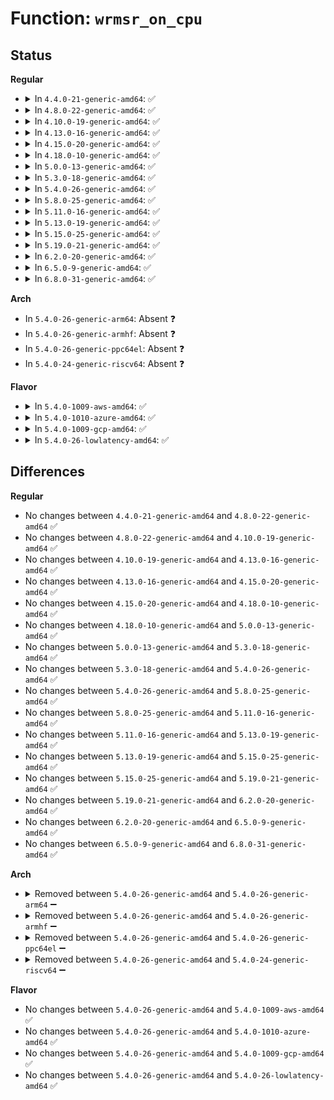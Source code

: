 # Function: <code>wrmsr_on_cpu</code>

## Status
<b>Regular</b>
<ul>
<li>
<details>
<summary>In <code>4.4.0-21-generic-amd64</code>: ✅</summary>

```c
int wrmsr_on_cpu(unsigned int cpu, u32 msr_no, u32 l, u32 h)
```

```json
{
  "name": "wrmsr_on_cpu",
  "collision_type": "Unique Global",
  "inline_type": "No",
  "funcs": [
    {
      "addr": 18446744071583151360,
      "name": "wrmsr_on_cpu",
      "external": true,
      "loc": "arch/x86/lib/msr-smp.c:65",
      "file": "arch/x86/lib/msr-smp.c",
      "inline": "seen, unknown",
      "caller_inline": [],
      "caller_func": [
        "arch/x86/events/intel/ds.c:init_debug_store_on_cpu",
        "arch/x86/events/intel/ds.c:fini_debug_store_on_cpu",
        "drivers/cpufreq/speedstep-centrino.c:centrino_target",
        "drivers/cpufreq/speedstep-centrino.c:centrino_target"
      ]
    }
  ],
  "symbols": [
    {
      "addr": 18446744071583151360,
      "name": "wrmsr_on_cpu",
      "section": ".text",
      "bind": "STB_GLOBAL",
      "size": 104
    }
  ]
}
```
</details>
</li>
<li>
<details>
<summary>In <code>4.8.0-22-generic-amd64</code>: ✅</summary>

```c
int wrmsr_on_cpu(unsigned int cpu, u32 msr_no, u32 l, u32 h)
```

```json
{
  "name": "wrmsr_on_cpu",
  "collision_type": "Unique Global",
  "inline_type": "No",
  "funcs": [
    {
      "addr": 18446744071583446720,
      "name": "wrmsr_on_cpu",
      "external": true,
      "loc": "arch/x86/lib/msr-smp.c:65",
      "file": "arch/x86/lib/msr-smp.c",
      "inline": "seen, unknown",
      "caller_inline": [],
      "caller_func": [
        "arch/x86/events/intel/ds.c:fini_debug_store_on_cpu",
        "arch/x86/events/intel/ds.c:init_debug_store_on_cpu",
        "drivers/cpufreq/speedstep-centrino.c:centrino_target",
        "drivers/cpufreq/speedstep-centrino.c:centrino_target"
      ]
    }
  ],
  "symbols": [
    {
      "addr": 18446744071583446720,
      "name": "wrmsr_on_cpu",
      "section": ".text",
      "bind": "STB_GLOBAL",
      "size": 104
    }
  ]
}
```
</details>
</li>
<li>
<details>
<summary>In <code>4.10.0-19-generic-amd64</code>: ✅</summary>

```c
int wrmsr_on_cpu(unsigned int cpu, u32 msr_no, u32 l, u32 h)
```

```json
{
  "name": "wrmsr_on_cpu",
  "collision_type": "Unique Global",
  "inline_type": "No",
  "funcs": [
    {
      "addr": 18446744071583574368,
      "name": "wrmsr_on_cpu",
      "external": true,
      "loc": "arch/x86/lib/msr-smp.c:65",
      "file": "arch/x86/lib/msr-smp.c",
      "inline": "seen, unknown",
      "caller_inline": [],
      "caller_func": [
        "arch/x86/events/intel/ds.c:fini_debug_store_on_cpu",
        "arch/x86/events/intel/ds.c:init_debug_store_on_cpu",
        "drivers/cpufreq/speedstep-centrino.c:centrino_target",
        "drivers/cpufreq/speedstep-centrino.c:centrino_target"
      ]
    }
  ],
  "symbols": [
    {
      "addr": 18446744071583574368,
      "name": "wrmsr_on_cpu",
      "section": ".text",
      "bind": "STB_GLOBAL",
      "size": 104
    }
  ]
}
```
</details>
</li>
<li>
<details>
<summary>In <code>4.13.0-16-generic-amd64</code>: ✅</summary>

```c
int wrmsr_on_cpu(unsigned int cpu, u32 msr_no, u32 l, u32 h)
```

```json
{
  "name": "wrmsr_on_cpu",
  "collision_type": "Unique Global",
  "inline_type": "No",
  "funcs": [
    {
      "addr": 18446744071583613264,
      "name": "wrmsr_on_cpu",
      "external": true,
      "loc": "arch/x86/lib/msr-smp.c:65",
      "file": "arch/x86/lib/msr-smp.c",
      "inline": "seen, unknown",
      "caller_inline": [],
      "caller_func": [
        "arch/x86/events/intel/ds.c:release_ds_buffers",
        "arch/x86/events/intel/ds.c:init_debug_store_on_cpu",
        "drivers/cpufreq/speedstep-centrino.c:centrino_target",
        "drivers/cpufreq/speedstep-centrino.c:centrino_target"
      ]
    }
  ],
  "symbols": [
    {
      "addr": 18446744071583613264,
      "name": "wrmsr_on_cpu",
      "section": ".text",
      "bind": "STB_GLOBAL",
      "size": 111
    }
  ]
}
```
</details>
</li>
<li>
<details>
<summary>In <code>4.15.0-20-generic-amd64</code>: ✅</summary>

```c
int wrmsr_on_cpu(unsigned int cpu, u32 msr_no, u32 l, u32 h)
```

```json
{
  "name": "wrmsr_on_cpu",
  "collision_type": "Unique Global",
  "inline_type": "No",
  "funcs": [
    {
      "addr": 18446744071583859264,
      "name": "wrmsr_on_cpu",
      "external": true,
      "loc": "arch/x86/lib/msr-smp.c:66",
      "file": "arch/x86/lib/msr-smp.c",
      "inline": "seen, unknown",
      "caller_inline": [],
      "caller_func": [
        "arch/x86/events/intel/ds.c:release_ds_buffers",
        "arch/x86/events/intel/ds.c:init_debug_store_on_cpu",
        "drivers/cpufreq/speedstep-centrino.c:centrino_target",
        "drivers/cpufreq/speedstep-centrino.c:centrino_target"
      ]
    }
  ],
  "symbols": [
    {
      "addr": 18446744071583859264,
      "name": "wrmsr_on_cpu",
      "section": ".text",
      "bind": "STB_GLOBAL",
      "size": 111
    }
  ]
}
```
</details>
</li>
<li>
<details>
<summary>In <code>4.18.0-10-generic-amd64</code>: ✅</summary>

```c
int wrmsr_on_cpu(unsigned int cpu, u32 msr_no, u32 l, u32 h)
```

```json
{
  "name": "wrmsr_on_cpu",
  "collision_type": "Unique Global",
  "inline_type": "No",
  "funcs": [
    {
      "addr": 18446744071584059728,
      "name": "wrmsr_on_cpu",
      "external": true,
      "loc": "arch/x86/lib/msr-smp.c:67",
      "file": "arch/x86/lib/msr-smp.c",
      "inline": "seen, unknown",
      "caller_inline": [],
      "caller_func": [
        "arch/x86/events/intel/ds.c:release_ds_buffers",
        "arch/x86/events/intel/ds.c:init_debug_store_on_cpu",
        "drivers/cpufreq/speedstep-centrino.c:centrino_target",
        "drivers/cpufreq/speedstep-centrino.c:centrino_target"
      ]
    }
  ],
  "symbols": [
    {
      "addr": 18446744071584059728,
      "name": "wrmsr_on_cpu",
      "section": ".text",
      "bind": "STB_GLOBAL",
      "size": 111
    }
  ]
}
```
</details>
</li>
<li>
<details>
<summary>In <code>5.0.0-13-generic-amd64</code>: ✅</summary>

```c
int wrmsr_on_cpu(unsigned int cpu, u32 msr_no, u32 l, u32 h)
```

```json
{
  "name": "wrmsr_on_cpu",
  "collision_type": "Unique Global",
  "inline_type": "No",
  "funcs": [
    {
      "addr": 18446744071584143856,
      "name": "wrmsr_on_cpu",
      "external": true,
      "loc": "arch/x86/lib/msr-smp.c:67",
      "file": "arch/x86/lib/msr-smp.c",
      "inline": "seen, unknown",
      "caller_inline": [],
      "caller_func": [
        "arch/x86/events/intel/ds.c:release_ds_buffers",
        "arch/x86/events/intel/ds.c:init_debug_store_on_cpu",
        "drivers/cpufreq/speedstep-centrino.c:centrino_target",
        "drivers/cpufreq/speedstep-centrino.c:centrino_target"
      ]
    }
  ],
  "symbols": [
    {
      "addr": 18446744071584143856,
      "name": "wrmsr_on_cpu",
      "section": ".text",
      "bind": "STB_GLOBAL",
      "size": 111
    }
  ]
}
```
</details>
</li>
<li>
<details>
<summary>In <code>5.3.0-18-generic-amd64</code>: ✅</summary>

```c
int wrmsr_on_cpu(unsigned int cpu, u32 msr_no, u32 l, u32 h)
```

```json
{
  "name": "wrmsr_on_cpu",
  "collision_type": "Unique Global",
  "inline_type": "No",
  "funcs": [
    {
      "addr": 18446744071584333984,
      "name": "wrmsr_on_cpu",
      "external": true,
      "loc": "arch/x86/lib/msr-smp.c:67",
      "file": "arch/x86/lib/msr-smp.c",
      "inline": "seen, unknown",
      "caller_inline": [],
      "caller_func": [
        "arch/x86/events/intel/ds.c:release_ds_buffers",
        "arch/x86/events/intel/ds.c:init_debug_store_on_cpu",
        "drivers/cpufreq/speedstep-centrino.c:centrino_target",
        "drivers/cpufreq/speedstep-centrino.c:centrino_target"
      ]
    }
  ],
  "symbols": [
    {
      "addr": 18446744071584333984,
      "name": "wrmsr_on_cpu",
      "section": ".text",
      "bind": "STB_GLOBAL",
      "size": 104
    }
  ]
}
```
</details>
</li>
<li>
<details>
<summary>In <code>5.4.0-26-generic-amd64</code>: ✅</summary>

```c
int wrmsr_on_cpu(unsigned int cpu, u32 msr_no, u32 l, u32 h)
```

```json
{
  "name": "wrmsr_on_cpu",
  "collision_type": "Unique Global",
  "inline_type": "No",
  "funcs": [
    {
      "addr": 18446744071584468656,
      "name": "wrmsr_on_cpu",
      "external": true,
      "loc": "arch/x86/lib/msr-smp.c:67",
      "file": "arch/x86/lib/msr-smp.c",
      "inline": "seen, unknown",
      "caller_inline": [],
      "caller_func": [
        "arch/x86/events/intel/ds.c:release_ds_buffers",
        "arch/x86/events/intel/ds.c:init_debug_store_on_cpu",
        "drivers/cpufreq/speedstep-centrino.c:centrino_target",
        "drivers/cpufreq/speedstep-centrino.c:centrino_target"
      ]
    }
  ],
  "symbols": [
    {
      "addr": 18446744071584468656,
      "name": "wrmsr_on_cpu",
      "section": ".text",
      "bind": "STB_GLOBAL",
      "size": 104
    }
  ]
}
```
</details>
</li>
<li>
<details>
<summary>In <code>5.8.0-25-generic-amd64</code>: ✅</summary>

```c
int wrmsr_on_cpu(unsigned int cpu, u32 msr_no, u32 l, u32 h)
```

```json
{
  "name": "wrmsr_on_cpu",
  "collision_type": "Unique Global",
  "inline_type": "No",
  "funcs": [
    {
      "addr": 18446744071585032400,
      "name": "wrmsr_on_cpu",
      "external": true,
      "loc": "arch/x86/lib/msr-smp.c:67",
      "file": "arch/x86/lib/msr-smp.c",
      "inline": "seen, unknown",
      "caller_inline": [],
      "caller_func": [
        "arch/x86/events/intel/ds.c:reserve_ds_buffers",
        "arch/x86/events/intel/ds.c:release_ds_buffers",
        "drivers/cpufreq/speedstep-centrino.c:centrino_target",
        "drivers/cpufreq/speedstep-centrino.c:centrino_target"
      ]
    }
  ],
  "symbols": [
    {
      "addr": 18446744071585032400,
      "name": "wrmsr_on_cpu",
      "section": ".text",
      "bind": "STB_GLOBAL",
      "size": 104
    }
  ]
}
```
</details>
</li>
<li>
<details>
<summary>In <code>5.11.0-16-generic-amd64</code>: ✅</summary>

```c
int wrmsr_on_cpu(unsigned int cpu, u32 msr_no, u32 l, u32 h)
```

```json
{
  "name": "wrmsr_on_cpu",
  "collision_type": "Unique Global",
  "inline_type": "No",
  "funcs": [
    {
      "addr": 18446744071585184288,
      "name": "wrmsr_on_cpu",
      "external": true,
      "loc": "arch/x86/lib/msr-smp.c:67",
      "file": "arch/x86/lib/msr-smp.c",
      "inline": "seen, unknown",
      "caller_inline": [],
      "caller_func": [
        "arch/x86/events/intel/ds.c:reserve_ds_buffers",
        "arch/x86/events/intel/ds.c:release_ds_buffers",
        "drivers/cpufreq/speedstep-centrino.c:centrino_target",
        "drivers/cpufreq/speedstep-centrino.c:centrino_target"
      ]
    }
  ],
  "symbols": [
    {
      "addr": 18446744071585184288,
      "name": "wrmsr_on_cpu",
      "section": ".text",
      "bind": "STB_GLOBAL",
      "size": 104
    }
  ]
}
```
</details>
</li>
<li>
<details>
<summary>In <code>5.13.0-19-generic-amd64</code>: ✅</summary>

```c
int wrmsr_on_cpu(unsigned int cpu, u32 msr_no, u32 l, u32 h)
```

```json
{
  "name": "wrmsr_on_cpu",
  "collision_type": "Unique Global",
  "inline_type": "No",
  "funcs": [
    {
      "addr": 18446744071585066240,
      "name": "wrmsr_on_cpu",
      "external": true,
      "loc": "arch/x86/lib/msr-smp.c:67",
      "file": "arch/x86/lib/msr-smp.c",
      "inline": "seen, unknown",
      "caller_inline": [],
      "caller_func": [
        "arch/x86/events/intel/ds.c:reserve_ds_buffers",
        "arch/x86/events/intel/ds.c:release_ds_buffers",
        "drivers/cpufreq/speedstep-centrino.c:centrino_target",
        "drivers/cpufreq/speedstep-centrino.c:centrino_target"
      ]
    }
  ],
  "symbols": [
    {
      "addr": 18446744071585066240,
      "name": "wrmsr_on_cpu",
      "section": ".text",
      "bind": "STB_GLOBAL",
      "size": 104
    }
  ]
}
```
</details>
</li>
<li>
<details>
<summary>In <code>5.15.0-25-generic-amd64</code>: ✅</summary>

```c
int wrmsr_on_cpu(unsigned int cpu, u32 msr_no, u32 l, u32 h)
```

```json
{
  "name": "wrmsr_on_cpu",
  "collision_type": "Unique Global",
  "inline_type": "No",
  "funcs": [
    {
      "addr": 18446744071585512976,
      "name": "wrmsr_on_cpu",
      "external": true,
      "loc": "arch/x86/lib/msr-smp.c:67",
      "file": "arch/x86/lib/msr-smp.c",
      "inline": "seen, unknown",
      "caller_inline": [],
      "caller_func": [
        "arch/x86/events/intel/ds.c:reserve_ds_buffers",
        "arch/x86/events/intel/ds.c:release_ds_buffers",
        "drivers/cpufreq/speedstep-centrino.c:centrino_target",
        "drivers/cpufreq/speedstep-centrino.c:centrino_target"
      ]
    }
  ],
  "symbols": [
    {
      "addr": 18446744071585512976,
      "name": "wrmsr_on_cpu",
      "section": ".text",
      "bind": "STB_GLOBAL",
      "size": 104
    }
  ]
}
```
</details>
</li>
<li>
<details>
<summary>In <code>5.19.0-21-generic-amd64</code>: ✅</summary>

```c
int wrmsr_on_cpu(unsigned int cpu, u32 msr_no, u32 l, u32 h)
```

```json
{
  "name": "wrmsr_on_cpu",
  "collision_type": "Unique Global",
  "inline_type": "No",
  "funcs": [
    {
      "addr": 18446744071586663488,
      "name": "wrmsr_on_cpu",
      "external": true,
      "loc": "arch/x86/lib/msr-smp.c:67",
      "file": "arch/x86/lib/msr-smp.c",
      "inline": "seen, unknown",
      "caller_inline": [],
      "caller_func": [
        "arch/x86/events/intel/ds.c:reserve_ds_buffers",
        "arch/x86/events/intel/ds.c:release_ds_buffers",
        "drivers/cpufreq/speedstep-centrino.c:centrino_target",
        "drivers/cpufreq/speedstep-centrino.c:centrino_target"
      ]
    }
  ],
  "symbols": [
    {
      "addr": 18446744071586663488,
      "name": "wrmsr_on_cpu",
      "section": ".text",
      "bind": "STB_GLOBAL",
      "size": 123
    }
  ]
}
```
</details>
</li>
<li>
<details>
<summary>In <code>6.2.0-20-generic-amd64</code>: ✅</summary>

```c
int wrmsr_on_cpu(unsigned int cpu, u32 msr_no, u32 l, u32 h)
```

```json
{
  "name": "wrmsr_on_cpu",
  "collision_type": "Unique Global",
  "inline_type": "No",
  "funcs": [
    {
      "addr": 18446744071587911472,
      "name": "wrmsr_on_cpu",
      "external": true,
      "loc": "arch/x86/lib/msr-smp.c:67",
      "file": "arch/x86/lib/msr-smp.c",
      "inline": "seen, unknown",
      "caller_inline": [],
      "caller_func": [
        "arch/x86/events/intel/ds.c:reserve_ds_buffers",
        "arch/x86/events/intel/ds.c:release_ds_buffers",
        "drivers/cpufreq/speedstep-centrino.c:centrino_target",
        "drivers/cpufreq/speedstep-centrino.c:centrino_target"
      ]
    }
  ],
  "symbols": [
    {
      "addr": 18446744071587911472,
      "name": "wrmsr_on_cpu",
      "section": ".text",
      "bind": "STB_GLOBAL",
      "size": 123
    }
  ]
}
```
</details>
</li>
<li>
<details>
<summary>In <code>6.5.0-9-generic-amd64</code>: ✅</summary>

```c
int wrmsr_on_cpu(unsigned int cpu, u32 msr_no, u32 l, u32 h)
```

```json
{
  "name": "wrmsr_on_cpu",
  "collision_type": "Unique Global",
  "inline_type": "No",
  "funcs": [
    {
      "addr": 18446744071588185424,
      "name": "wrmsr_on_cpu",
      "external": true,
      "loc": "arch/x86/lib/msr-smp.c:67",
      "file": "arch/x86/lib/msr-smp.c",
      "inline": "seen, unknown",
      "caller_inline": [],
      "caller_func": [
        "arch/x86/events/intel/ds.c:reserve_ds_buffers",
        "arch/x86/events/intel/ds.c:release_ds_buffers",
        "drivers/cpufreq/speedstep-centrino.c:centrino_target",
        "drivers/cpufreq/speedstep-centrino.c:centrino_target"
      ]
    }
  ],
  "symbols": [
    {
      "addr": 18446744071588185424,
      "name": "wrmsr_on_cpu",
      "section": ".text",
      "bind": "STB_GLOBAL",
      "size": 123
    }
  ]
}
```
</details>
</li>
<li>
<details>
<summary>In <code>6.8.0-31-generic-amd64</code>: ✅</summary>

```c
int wrmsr_on_cpu(unsigned int cpu, u32 msr_no, u32 l, u32 h)
```

```json
{
  "name": "wrmsr_on_cpu",
  "collision_type": "Unique Global",
  "inline_type": "No",
  "funcs": [
    {
      "addr": 18446744071588477424,
      "name": "wrmsr_on_cpu",
      "external": true,
      "loc": "arch/x86/lib/msr-smp.c:67",
      "file": "arch/x86/lib/msr-smp.c",
      "inline": "seen, unknown",
      "caller_inline": [],
      "caller_func": [
        "arch/x86/events/intel/ds.c:reserve_ds_buffers",
        "arch/x86/events/intel/ds.c:release_ds_buffers",
        "drivers/cpufreq/speedstep-centrino.c:centrino_target",
        "drivers/cpufreq/speedstep-centrino.c:centrino_target"
      ]
    }
  ],
  "symbols": [
    {
      "addr": 18446744071588477424,
      "name": "wrmsr_on_cpu",
      "section": ".text",
      "bind": "STB_GLOBAL",
      "size": 123
    }
  ]
}
```
</details>
</li>
</ul>
<b>Arch</b>
<ul>
<li>
In <code>5.4.0-26-generic-arm64</code>: Absent ❓
</li>
<li>
In <code>5.4.0-26-generic-armhf</code>: Absent ❓
</li>
<li>
In <code>5.4.0-26-generic-ppc64el</code>: Absent ❓
</li>
<li>
In <code>5.4.0-24-generic-riscv64</code>: Absent ❓
</li>
</ul>
<b>Flavor</b>
<ul>
<li>
<details>
<summary>In <code>5.4.0-1009-aws-amd64</code>: ✅</summary>

```c
int wrmsr_on_cpu(unsigned int cpu, u32 msr_no, u32 l, u32 h)
```

```json
{
  "name": "wrmsr_on_cpu",
  "collision_type": "Unique Global",
  "inline_type": "No",
  "funcs": [
    {
      "addr": 18446744071584437408,
      "name": "wrmsr_on_cpu",
      "external": true,
      "loc": "arch/x86/lib/msr-smp.c:67",
      "file": "arch/x86/lib/msr-smp.c",
      "inline": "seen, unknown",
      "caller_inline": [],
      "caller_func": [
        "arch/x86/events/intel/ds.c:release_ds_buffers",
        "arch/x86/events/intel/ds.c:init_debug_store_on_cpu"
      ]
    }
  ],
  "symbols": [
    {
      "addr": 18446744071584437408,
      "name": "wrmsr_on_cpu",
      "section": ".text",
      "bind": "STB_GLOBAL",
      "size": 104
    }
  ]
}
```
</details>
</li>
<li>
<details>
<summary>In <code>5.4.0-1010-azure-amd64</code>: ✅</summary>

```c
int wrmsr_on_cpu(unsigned int cpu, u32 msr_no, u32 l, u32 h)
```

```json
{
  "name": "wrmsr_on_cpu",
  "collision_type": "Unique Global",
  "inline_type": "No",
  "funcs": [
    {
      "addr": 18446744071584372432,
      "name": "wrmsr_on_cpu",
      "external": true,
      "loc": "arch/x86/lib/msr-smp.c:67",
      "file": "arch/x86/lib/msr-smp.c",
      "inline": "seen, unknown",
      "caller_inline": [],
      "caller_func": [
        "arch/x86/events/intel/ds.c:release_ds_buffers",
        "arch/x86/events/intel/ds.c:init_debug_store_on_cpu",
        "drivers/cpufreq/speedstep-centrino.c:centrino_target",
        "drivers/cpufreq/speedstep-centrino.c:centrino_target"
      ]
    }
  ],
  "symbols": [
    {
      "addr": 18446744071584372432,
      "name": "wrmsr_on_cpu",
      "section": ".text",
      "bind": "STB_GLOBAL",
      "size": 104
    }
  ]
}
```
</details>
</li>
<li>
<details>
<summary>In <code>5.4.0-1009-gcp-amd64</code>: ✅</summary>

```c
int wrmsr_on_cpu(unsigned int cpu, u32 msr_no, u32 l, u32 h)
```

```json
{
  "name": "wrmsr_on_cpu",
  "collision_type": "Unique Global",
  "inline_type": "No",
  "funcs": [
    {
      "addr": 18446744071584420320,
      "name": "wrmsr_on_cpu",
      "external": true,
      "loc": "arch/x86/lib/msr-smp.c:67",
      "file": "arch/x86/lib/msr-smp.c",
      "inline": "seen, unknown",
      "caller_inline": [],
      "caller_func": [
        "arch/x86/events/intel/ds.c:release_ds_buffers",
        "arch/x86/events/intel/ds.c:init_debug_store_on_cpu",
        "drivers/cpufreq/speedstep-centrino.c:centrino_target",
        "drivers/cpufreq/speedstep-centrino.c:centrino_target"
      ]
    }
  ],
  "symbols": [
    {
      "addr": 18446744071584420320,
      "name": "wrmsr_on_cpu",
      "section": ".text",
      "bind": "STB_GLOBAL",
      "size": 104
    }
  ]
}
```
</details>
</li>
<li>
<details>
<summary>In <code>5.4.0-26-lowlatency-amd64</code>: ✅</summary>

```c
int wrmsr_on_cpu(unsigned int cpu, u32 msr_no, u32 l, u32 h)
```

```json
{
  "name": "wrmsr_on_cpu",
  "collision_type": "Unique Global",
  "inline_type": "No",
  "funcs": [
    {
      "addr": 18446744071584526368,
      "name": "wrmsr_on_cpu",
      "external": true,
      "loc": "arch/x86/lib/msr-smp.c:67",
      "file": "arch/x86/lib/msr-smp.c",
      "inline": "seen, unknown",
      "caller_inline": [],
      "caller_func": [
        "arch/x86/events/intel/ds.c:release_ds_buffers",
        "arch/x86/events/intel/ds.c:init_debug_store_on_cpu",
        "drivers/cpufreq/speedstep-centrino.c:centrino_target",
        "drivers/cpufreq/speedstep-centrino.c:centrino_target"
      ]
    }
  ],
  "symbols": [
    {
      "addr": 18446744071584526368,
      "name": "wrmsr_on_cpu",
      "section": ".text",
      "bind": "STB_GLOBAL",
      "size": 104
    }
  ]
}
```
</details>
</li>
</ul>

## Differences
<b>Regular</b>
<ul>
<li>
No changes between <code>4.4.0-21-generic-amd64</code> and <code>4.8.0-22-generic-amd64</code> ✅
</li>
<li>
No changes between <code>4.8.0-22-generic-amd64</code> and <code>4.10.0-19-generic-amd64</code> ✅
</li>
<li>
No changes between <code>4.10.0-19-generic-amd64</code> and <code>4.13.0-16-generic-amd64</code> ✅
</li>
<li>
No changes between <code>4.13.0-16-generic-amd64</code> and <code>4.15.0-20-generic-amd64</code> ✅
</li>
<li>
No changes between <code>4.15.0-20-generic-amd64</code> and <code>4.18.0-10-generic-amd64</code> ✅
</li>
<li>
No changes between <code>4.18.0-10-generic-amd64</code> and <code>5.0.0-13-generic-amd64</code> ✅
</li>
<li>
No changes between <code>5.0.0-13-generic-amd64</code> and <code>5.3.0-18-generic-amd64</code> ✅
</li>
<li>
No changes between <code>5.3.0-18-generic-amd64</code> and <code>5.4.0-26-generic-amd64</code> ✅
</li>
<li>
No changes between <code>5.4.0-26-generic-amd64</code> and <code>5.8.0-25-generic-amd64</code> ✅
</li>
<li>
No changes between <code>5.8.0-25-generic-amd64</code> and <code>5.11.0-16-generic-amd64</code> ✅
</li>
<li>
No changes between <code>5.11.0-16-generic-amd64</code> and <code>5.13.0-19-generic-amd64</code> ✅
</li>
<li>
No changes between <code>5.13.0-19-generic-amd64</code> and <code>5.15.0-25-generic-amd64</code> ✅
</li>
<li>
No changes between <code>5.15.0-25-generic-amd64</code> and <code>5.19.0-21-generic-amd64</code> ✅
</li>
<li>
No changes between <code>5.19.0-21-generic-amd64</code> and <code>6.2.0-20-generic-amd64</code> ✅
</li>
<li>
No changes between <code>6.2.0-20-generic-amd64</code> and <code>6.5.0-9-generic-amd64</code> ✅
</li>
<li>
No changes between <code>6.5.0-9-generic-amd64</code> and <code>6.8.0-31-generic-amd64</code> ✅
</li>
</ul>
<b>Arch</b>
<ul>
<li>
<details>
<summary>Removed between <code>5.4.0-26-generic-amd64</code> and <code>5.4.0-26-generic-arm64</code> ➖</summary>

```c
int wrmsr_on_cpu(unsigned int cpu, u32 msr_no, u32 l, u32 h)
```
</details>
</li>
<li>
<details>
<summary>Removed between <code>5.4.0-26-generic-amd64</code> and <code>5.4.0-26-generic-armhf</code> ➖</summary>

```c
int wrmsr_on_cpu(unsigned int cpu, u32 msr_no, u32 l, u32 h)
```
</details>
</li>
<li>
<details>
<summary>Removed between <code>5.4.0-26-generic-amd64</code> and <code>5.4.0-26-generic-ppc64el</code> ➖</summary>

```c
int wrmsr_on_cpu(unsigned int cpu, u32 msr_no, u32 l, u32 h)
```
</details>
</li>
<li>
<details>
<summary>Removed between <code>5.4.0-26-generic-amd64</code> and <code>5.4.0-24-generic-riscv64</code> ➖</summary>

```c
int wrmsr_on_cpu(unsigned int cpu, u32 msr_no, u32 l, u32 h)
```
</details>
</li>
</ul>
<b>Flavor</b>
<ul>
<li>
No changes between <code>5.4.0-26-generic-amd64</code> and <code>5.4.0-1009-aws-amd64</code> ✅
</li>
<li>
No changes between <code>5.4.0-26-generic-amd64</code> and <code>5.4.0-1010-azure-amd64</code> ✅
</li>
<li>
No changes between <code>5.4.0-26-generic-amd64</code> and <code>5.4.0-1009-gcp-amd64</code> ✅
</li>
<li>
No changes between <code>5.4.0-26-generic-amd64</code> and <code>5.4.0-26-lowlatency-amd64</code> ✅
</li>
</ul>
